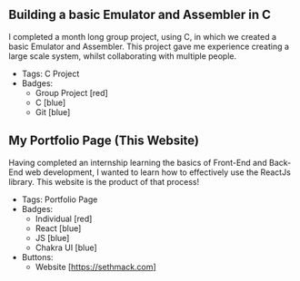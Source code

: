 ## Building a basic Emulator and Assembler in C
I completed a month long group project, using C, in which we created a basic Emulator and Assembler. This project gave me experience creating a large scale system, whilst collaborating with multiple people.  
<!-- - ![600x200](https://via.placeholder.com/600x200) -->
- Tags: C Project
- Badges:
  - Group Project [red]
  - C [blue]
  - Git [blue]


## My Portfolio Page (This Website)
Having completed an internship learning the basics of Front-End and Back-End web development, I wanted to learn how to effectively use the ReactJs library. This website is the product of that process!
<!-- - ![600x200](https://via.placeholder.com/600x200) -->
- Tags: Portfolio Page
- Badges:
  - Individual [red]
  - React [blue]
  - JS [blue]
  - Chakra UI [blue]
- Buttons:
  - Website [https://sethmack.com]
